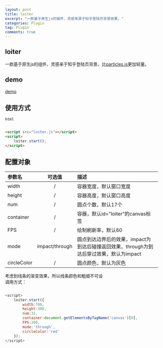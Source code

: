 ```yaml
---
layout: post
title: loiter
excerpt: "一款基于原生js的插件，灵感来源于知乎登陆页背景效果。"
categories: Plugin
tag: Plugin
comments: true
---
```


## loiter
一款基于原生js的组件，灵感来于知乎登陆页背景，比[particles.js](https://github.com/VincentGarreau/particles.js)更加轻量。  

## demo
[demo](http://www.chengfeilong.com/loiter)

## 使用方式
`html`

```html

<script src="loiter.js"></script>
<script>
    loiter.start();
</script>
```

## 配置对象

| 参数名         | 可选值         | 描述                          |
|:------------- |:-------------:|:-----------------------------|
| width         | /             |容器宽度，默认窗口宽度            |
| height        | /             |容器高度，默认窗口高度            |
| num           | /             |圆点个数，默认17个               |
| container     | /             |容器，默认id="loiter"的canvas标签|
| FPS           | /             |绘制刷新率，默认60               |
| mode          | impact/through |圆点到达边界后的效果，impact为到达后碰撞返回效果，through为到达后穿过效果，默认为impact|
| circleColor   | /             |圆点颜色，默认为灰色              |

考虑到线条的渐变效果，所以线条颜色和粗细不可设  
调用方式：

```js

<script>
    loiter.start({
        width:700,
        height:300,
        num:31,
        container:document.getElementsByTagName('canvas')[0],
        FPS:200,
        mode:'through',
        circleColor:'red'
    });
</script>
```